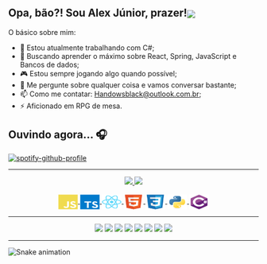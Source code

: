 ## Opa, bão?! Sou Alex Júnior, prazer!<img align="center" src="https://media.giphy.com/media/12oufCB0MyZ1Go/giphy.gif" width="50">

O básico sobre mim:

- 🔭 Estou atualmente trabalhando com C#;
- 🌱 Buscando aprender o máximo sobre React, Spring, JavaScript e Bancos de dados;
- 🎮 Estou sempre jogando algo quando possível;
- 💬 Me pergunte sobre qualquer coisa e vamos conversar bastante;
- 📫 Como me contatar: Handowsblack@outlook.com.br;
- ⚡ Aficionado em RPG de mesa.


## Ouvindo agora... 🎧
[![spotify-github-profile](https://spotify-github-profile.vercel.app/api/view?uid=handowsblack&cover_image=true&theme=novatorem)](https://github.com/kittinan/spotify-github-profile)

----

<div align="center">
  <a href="https://github.com/Handowsblack">
  <img height="180em" src="https://github-readme-stats.vercel.app/api?username=Handowsblack&show_icons=true&theme=dark&include_all_commits=true&count_private=true"/>
  <img height="180em" src="https://github-readme-stats.vercel.app/api/top-langs/?username=Handowsblack&layout=compact&langs_count=7&theme=dark"/>
</div>
  

  
<div style="display: inline_block" align="center"><br>
  <img align="center" alt="Rafa-Js" height="30" width="40" src="https://raw.githubusercontent.com/devicons/devicon/master/icons/javascript/javascript-plain.svg">
  <img align="center" alt="Rafa-Ts" height="30" width="40" src="https://raw.githubusercontent.com/devicons/devicon/master/icons/typescript/typescript-plain.svg">
  <img align="center" alt="Rafa-React" height="30" width="40" src="https://raw.githubusercontent.com/devicons/devicon/master/icons/react/react-original.svg">
  <img align="center" alt="Rafa-HTML" height="30" width="40" src="https://raw.githubusercontent.com/devicons/devicon/master/icons/html5/html5-original.svg">
  <img align="center" alt="Rafa-CSS" height="30" width="40" src="https://raw.githubusercontent.com/devicons/devicon/master/icons/css3/css3-original.svg">
  <img align="center" alt="Rafa-Python" height="30" width="40" src="https://raw.githubusercontent.com/devicons/devicon/master/icons/python/python-original.svg">
  <img align="center" alt="Rafa-Csharp" height="30" width="40" src="https://raw.githubusercontent.com/devicons/devicon/master/icons/csharp/csharp-original.svg">
</div>

  ----

<div align="center">
  <a href="https://twitter.com/handowsblack" target="_blank"><img src="https://img.shields.io/badge/Twitter-1DA1F2?style=for-the-badge&logo=twitter&logoColor=white" target="_blank"></a> 
  <a href="https://steamcommunity.com/id/handowsblack/" target="_blank"><img src="https://img.shields.io/badge/Steam-000000?style=for-the-badge&logo=steam&logoColor=white" target="_blank"></a> 
  <a href="https://instagram.com/Handowsblack" target="_blank"><img src="https://img.shields.io/badge/-Instagram-%23E4405F?style=for-the-badge&logo=instagram&logoColor=white" target="_blank"></a>
 	<a href="https://www.twitch.tv/Handowsblack" target="_blank"><img src="https://img.shields.io/badge/Twitch-9146FF?style=for-the-badge&logo=twitch&logoColor=white" target="_blank"></a>
 <a href="Handowsblack#9945" target="_blank"><img src="https://img.shields.io/badge/Discord-7289DA?style=for-the-badge&logo=discord&logoColor=white" target="_blank"></a> 
  <a href = "mailto:ajgp@outlook.com"><img src="https://img.shields.io/badge/-Gmail-%23333?style=for-the-badge&logo=gmail&logoColor=white" target="_blank"></a>
  <a href="https://www.linkedin.com/in/alex-júnior-7355b0190/" target="_blank"><img src="https://img.shields.io/badge/-LinkedIn-%230077B5?style=for-the-badge&logo=linkedin&logoColor=white" target="_blank"></a> 
    <a href="https://open.spotify.com/user/handowsblack" target="_blank"><img src="https://img.shields.io/badge/Spotify-1ED760?&style=for-the-badge&logo=spotify&logoColor=white" target="_blank"></a> 
  </div >
  
 ----
  
  ![Snake animation](https://github.com/Handowsblack/Handowsblack/blob/output/github-contribution-grid-snake.svg)
